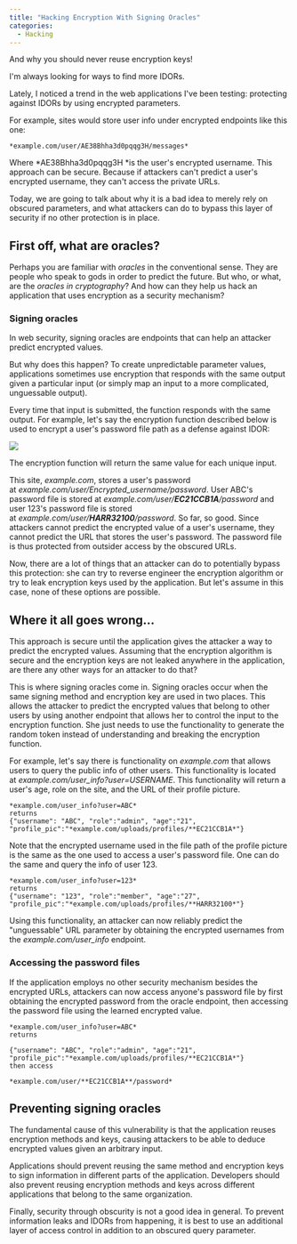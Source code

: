 ```yaml
---
title: "Hacking Encryption With Signing Oracles"
categories:
  - Hacking
---
```


And why you should never reuse encryption keys!

I'm always looking for ways to find more IDORs.

Lately, I noticed a trend in the web applications I've been testing: protecting against IDORs by using encrypted parameters.

For example, sites would store user info under encrypted endpoints like this one:

```
*example.com/user/AE38Bhha3d0pqqg3H/messages*
```

Where *AE38Bhha3d0pqqg3H *is the user's encrypted username. This approach can be secure. Because if attackers can't predict a user's encrypted username, they can't access the private URLs.

Today, we are going to talk about why it is a bad idea to merely rely on obscured parameters, and what attackers can do to bypass this layer of security if no other protection is in place.

## First off, what are oracles?

Perhaps you are familiar with *oracles* in the conventional sense. They are people who speak to gods in order to predict the future. But who, or what, are the *oracles in cryptography*? And how can they help us hack an application that uses encryption as a security mechanism?

### Signing oracles

In web security, signing oracles are endpoints that can help an attacker predict encrypted values.

But why does this happen? To create unpredictable parameter values, applications sometimes use encryption that responds with the same output given a particular input (or simply map an input to a more complicated, unguessable output).

Every time that input is submitted, the function responds with the same output. For example, let's say the encryption function described below is used to encrypt a user's password file path as a defense against IDOR:

![](https://vkili.github.io/blog/assets/images/encrypt-01.png)

The encryption function will return the same value for each unique input.

This site, *example.com*, stores a user's password at *example.com/user/Encrypted_username/password*. User ABC's password file is stored at *example.com/user/**EC21CCB1A**/password* and user 123's password file is stored at *example.com/user/**HARR32100**/password*. So far, so good. Since attackers cannot predict the encrypted value of a user's username, they cannot predict the URL that stores the user's password. The password file is thus protected from outsider access by the obscured URLs.

Now, there are a lot of things that an attacker can do to potentially bypass this protection: she can try to reverse engineer the encryption algorithm or try to leak encryption keys used by the application. But let's assume in this case, none of these options are possible.

## Where it all goes wrong...

This approach is secure until the application gives the attacker a way to predict the encrypted values. Assuming that the encryption algorithm is secure and the encryption keys are not leaked anywhere in the application, are there any other ways for an attacker to do that?

This is where signing oracles come in. Signing oracles occur when the same signing method and encryption key are used in two places. This allows the attacker to predict the encrypted values that belong to other users by using another endpoint that allows her to control the input to the encryption function. She just needs to use the functionality to generate the random token instead of understanding and breaking the encryption function.

For example, let's say there is functionality on *example.com* that allows users to query the public info of other users. This functionality is located at *example.com/user_info?user=USERNAME*. This functionality will return a user's age, role on the site, and the URL of their profile picture.

```
*example.com/user_info?user=ABC*
returns
{"username": "ABC", "role":"admin", "age":"21", "profile_pic":"*example.com/uploads/profiles/**EC21CCB1A*"}
```

Note that the encrypted username used in the file path of the profile picture is the same as the one used to access a user's password file. One can do the same and query the info of user 123.

```
*example.com/user_info?user=123*
returns
{"username": "123", "role":"member", "age":"27", "profile_pic":"*example.com/uploads/profiles/**HARR32100*"}
```

Using this functionality, an attacker can now reliably predict the "unguessable" URL parameter by obtaining the encrypted usernames from the *example.com/user_info* endpoint.

### Accessing the password files

If the application employs no other security mechanism besides the encrypted URLs, attackers can now access anyone's password file by first obtaining the encrypted password from the oracle endpoint, then accessing the password file using the learned encrypted value.

```
*example.com/user_info?user=ABC*
returns

{"username": "ABC", "role":"admin", "age":"21", "profile_pic":"*example.com/uploads/profiles/**EC21CCB1A*"}
then access 

*example.com/user/**EC21CCB1A**/password*
```

## Preventing signing oracles

The fundamental cause of this vulnerability is that the application reuses encryption methods and keys, causing attackers to be able to deduce encrypted values given an arbitrary input.

Applications should prevent reusing the same method and encryption keys to sign information in different parts of the application. Developers should also prevent reusing encryption methods and keys across different applications that belong to the same organization.

Finally, security through obscurity is not a good idea in general. To prevent information leaks and IDORs from happening, it is best to use an additional layer of access control in addition to an obscured query parameter.